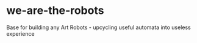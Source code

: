 # we-are-the-robots
Base for building any Art Robots - upcycling useful automata into useless experience

